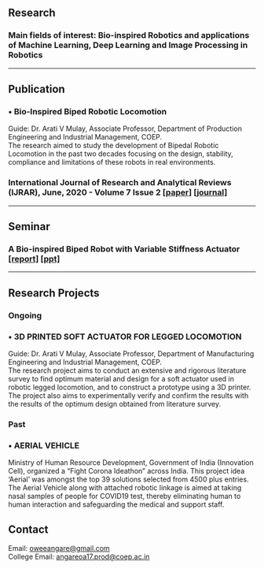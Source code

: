 ## Research
### Main fields of interest: Bio-inspired Robotics and applications of Machine Learning, Deep Learning and Image Processing in Robotics 
*** *** *** 

## Publication 
### •	Bio-Inspired Biped Robotic Locomotion 
Guide: Dr. Arati V Mulay, Associate Professor, Department of Production Engineering and Industrial Management, COEP.  
The research aimed to study the development of Bipedal Robotic Locomotion in the past two decades focusing on the design, stability, compliance and limitations of these robots in real environments. 
### International Journal of Research and Analytical Reviews (IJRAR), June, 2020 - Volume 7 Issue 2 [[paper]](IJRAR_Paper.pdf) [[journal]](http://ijrar.org/viewfull.php?&p_id=IJRAR2002381) 
*** *** *** 

## Seminar 
### A Bio-inspired Biped Robot with Variable Stiffness Actuator [[report]](https://drive.google.com/file/d/1vVGksA9xzr1cZri8NhxzX7tQ618LSRl1/view?usp=sharing) [[ppt]](https://drive.google.com/file/d/1EonLIPuudvMWjo-u6RqvTuAOEmv6GBTy/view?usp=sharing) 
*** *** *** 

## Research Projects
### Ongoing 
### •	3D PRINTED SOFT ACTUATOR FOR LEGGED LOCOMOTION
Guide: Dr. Arati V Mulay, Associate Professor, Department of Manufacturing Engineering and Industrial Management, COEP.<br> 
The research project aims to conduct an extensive and rigorous literature survey to find optimum material and design for a soft actuator used in robotic legged locomotion, and to construct a prototype using a 3D printer. The project also aims to experimentally verify and confirm the results with the results of the optimum design obtained from literature survey.   

### Past
### •	AERIAL VEHICLE 
Ministry of Human Resource Development, Government of India (Innovation Cell), organized a “Fight Corona Ideathon” across India. This project idea ‘Aerial’ was amongst the top 39 solutions selected from 4500 plus entries. The Aerial Vehicle along with attached robotic linkage is aimed at taking nasal samples of people for COVID19 test, thereby eliminating human to human interaction and safeguarding the medical and support staff. 



## Contact<br>
Email: oweeangare@gmail.com<br> College Email: angareoa17.prod@coep.ac.in        
